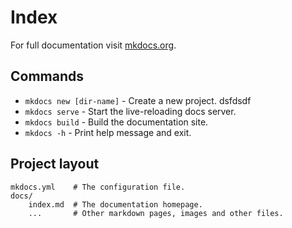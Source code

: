 # Index

For full documentation visit [mkdocs.org](https://www.mkdocs.org).

## Commands

* `mkdocs new [dir-name]` - Create a new project. dsfdsdf
* `mkdocs serve` - Start the live-reloading docs server.
* `mkdocs build` - Build the documentation site.
* `mkdocs -h` - Print help message and exit.

## Project layout

    mkdocs.yml    # The configuration file.
    docs/
        index.md  # The documentation homepage.
        ...       # Other markdown pages, images and other files.
